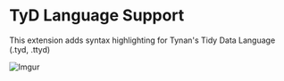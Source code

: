 # TyD Language Support

This extension adds syntax highlighting for Tynan's Tidy Data Language (.tyd, .ttyd)

![Imgur](https://i.imgur.com/m2NvIkH.gif)